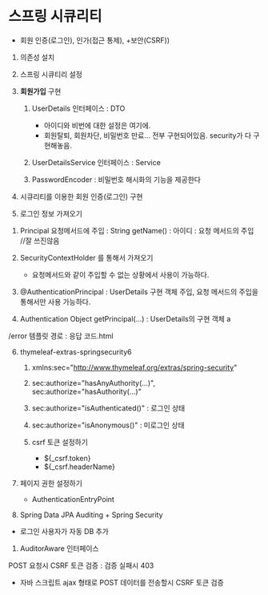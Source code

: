 # 스프링 시큐리티 
- 회원 인증(로그인), 인가(접근 통제), +보안(CSRF))

1. 의존성 설치

2. 스프링 시큐티리 설정 
3. __회원가입__ 구현
	1) UserDetails 인터페이스 : DTO 
		- 아이디와 비번에 대한 설정은 여기에.
		- 회원탈퇴, 회원차단, 비밀번호 만료... 전부 구현되어있음. security가 다 구현해놓음.
		
	2) UserDetailsService 인터페이스 : Service
		
		
	3) PasswordEncoder : 비밀번호 해시화의 기능을 제공한다
	
	
4. 시큐리티를 이용한 회원 인증(로그인) 구현 
5. 로그인 정보 가져오기
1) Principal 요청메서드에 주입  : String getName() : 아이디  : 요청 메서드의 주입  //잘 쓰진않음

2) SecurityContextHolder 를 통해서 가져오기
	- 요청메서드와 같이 주입할 수 없는 상황에서 사용이 가능하다.

3) @AuthenticationPrincipal  : UserDetails 구현 객체 주입, 요청 메서드의 주입을 통해서만 사용 가능하다.

4) Authentication
	Object getPrincipal(...) : UserDetails의 구현 객체 a

/error 템플릿 경로 : 응답 코드.html

6. thymeleaf-extras-springsecurity6
	1) xmlns:sec="http://www.thymeleaf.org/extras/spring-security"
		
	2) sec:authorize="hasAnyAuthority(...)", sec:authorize="hasAuthority(...)"
	3) sec:authorize="isAuthenticated()" : 로그인 상태 
	4) sec:authorize="isAnonymous()" : 미로그인 상태 
	
	5) csrf 토큰 설정하기 
		- ${_csrf.token}
		- ${_csrf.headerName}
	
7. 페이지 권한 설정하기 
	- AuthenticationEntryPoint 
	
8.  Spring Data JPA Auditing + Spring Security
- 로그인 사용자가 자동 DB 추가 
1) AuditorAware 인터페이스



POST 요청시 CSRF 토큰 검증 : 검증 실패시 403
- 자바 스크립트 ajax 형태로 POST 데이터를 전송할시 CSRF 토큰 검증 